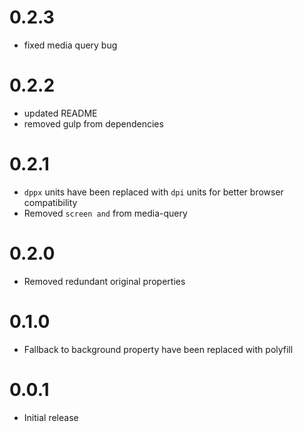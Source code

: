 # 0.2.3

- fixed media query bug

# 0.2.2

- updated README
- removed gulp from dependencies

# 0.2.1

- `dppx` units have been replaced with `dpi` units for better browser compatibility
- Removed `screen and` from media-query

# 0.2.0

- Removed redundant original properties
   
# 0.1.0

- Fallback to background property have been replaced with polyfill  


# 0.0.1

- Initial release
